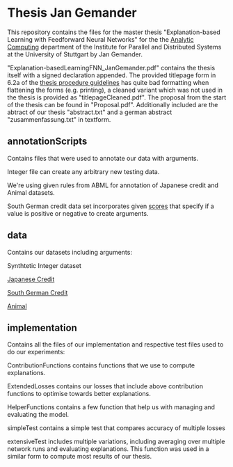 # Thesis Jan Gemander
This repository contains the files for the master thesis "Explanation-based Learning with
Feedforward Neural Networks" for the the [Analytic Computing](https://www.ipvs.uni-stuttgart.de/departments/ac/) department of the Institute for Parallel and Distributed Systems at the University of Stuttgart by Jan Gemander. 

"Explanation-basedLearningFNN_JanGemander.pdf" contains the thesis itself with a signed declaration appended.
The provided titlepage form in 6.2a of the [thesis procedure guidelines](https://www.ipvs.uni-stuttgart.de/departments/ac/teaching/thesis_procedure/) has quite bad formatting when flattening the forms (e.g. printing), 
a cleaned variant which was not used in the thesis is provided as "titlepageCleaned.pdf".
The proposal from the start of the thesis can be found in "Proposal.pdf".
Additionally included are the abtract of our thesis "abstract.txt" and a german abstract "zusammenfassung.txt" in textform.

## annotationScripts
Contains files that were used to annotate our data with arguments. 

Integer file can create any arbitrary new testing data.

We're using given rules from ABML for annotation of Japanese credit and Animal datasets. 

South German credit data set incorporates given [scores](https://data.ub.uni-muenchen.de/23/1/DETAILS.html) that specify if a value is positive or negative to create arguments. 


## data
Contains our datasets including arguments:

Synthtetic Integer dataset

[Japanese Credit](https://archive.ics.uci.edu/ml/datasets/Japanese+Credit+Screening)

[South German Credit](https://archive.ics.uci.edu/ml/datasets/South+German+Credit)

[Animal](https://archive.ics.uci.edu/ml/datasets/zoo)

## implementation
Contains all the files of our implementation and respective test files used to do our experiments:

ContributionFunctions contains functions that we use to compute explanations. 

ExtendedLosses contains our losses that include above contribution functions to optimise towards better explanations.

HelperFunctions contains a few function that help us with managing and evaluating the model.

simpleTest contains a simple test that compares accuracy of multiple losses

extensiveTest includes multiple variations, including averaging over multiple network runs and evaluating explanations. This function was used in a similar form to compute most results of our thesis.
